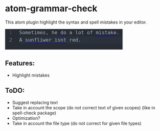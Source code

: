 # atom-grammar-check

This atom plugin highlight the syntax and spell mistakes in your editor.

![Small illustration](ressources/demo.png)

## Features:

* Highlight mistakes

## ToDO:

* Suggest replacing text
* Take in account the scope (do not correct text of given scopes) (like in spell-check package)
* Optimization?
* Take in account the file type (do not correct for given file types)